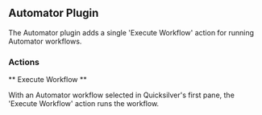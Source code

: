 ## Automator Plugin ##

The Automator plugin adds a single 'Execute Workflow' action for running Automator workflows.

### Actions ###

** Execute Workflow **

With an Automator workflow selected in Quicksilver's first pane, the 'Execute Workflow' action runs the workflow.